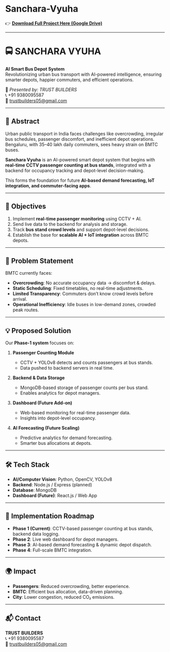 # Sanchara-Vyuha
👉 [**Download Full Project Here (Google Drive)**](https://drive.google.com/drive/folders/1yisIZo-W5jVOqBA7PNjWM1z5jdmCcul3?usp=sharing)  

---

# 🚍 SANCHARA VYUHA  
**AI Smart Bus Depot System**  
Revolutionizing urban bus transport with AI-powered intelligence, ensuring smarter depots, happier commuters, and efficient operations.  

📌 *Presented by: TRUST BUILDERS*  
📞 +91 9380095587  
📧 trustbuilders05@gmail.com  

---

## 📖 Abstract  
Urban public transport in India faces challenges like overcrowding, irregular bus schedules, passenger discomfort, and inefficient depot operations. Bengaluru, with 35–40 lakh daily commuters, sees heavy strain on BMTC buses.  

**Sanchara Vyuha** is an AI-powered smart depot system that begins with **real-time CCTV passenger counting at bus stands**, integrated with a backend for occupancy tracking and depot-level decision-making.  

This forms the foundation for future **AI-based demand forecasting, IoT integration, and commuter-facing apps**.  

---

## 🎯 Objectives  
1. Implement **real-time passenger monitoring** using CCTV + AI.  
2. Send live data to the backend for analysis and storage.  
3. Track **bus stand crowd levels** and support depot-level decisions.  
4. Establish the base for **scalable AI + IoT integration** across BMTC depots.  

---

## 🚩 Problem Statement  
BMTC currently faces:  
- **Overcrowding**: No accurate occupancy data → discomfort & delays.  
- **Static Scheduling**: Fixed timetables, no real-time adjustments.  
- **Limited Transparency**: Commuters don’t know crowd levels before arrival.  
- **Operational Inefficiency**: Idle buses in low-demand zones, crowded peak routes.  

---

## 💡 Proposed Solution  
Our **Phase-1 system** focuses on:  

1. **Passenger Counting Module**  
   - CCTV + YOLOv8 detects and counts passengers at bus stands.  
   - Data pushed to backend servers in real time.  

2. **Backend & Data Storage**  
   - MongoDB-based storage of passenger counts per bus stand.  
   - Enables analytics for depot managers.  

3. **Dashboard (Future Add-on)**  
   - Web-based monitoring for real-time passenger data.  
   - Insights into depot-level occupancy.  

4. **AI Forecasting (Future Scaling)**  
   - Predictive analytics for demand forecasting.  
   - Smarter bus allocations at depots.  

---

## 🛠 Tech Stack  
- **AI/Computer Vision**: Python, OpenCV, YOLOv8  
- **Backend**: Node.js / Express (planned)  
- **Database**: MongoDB  
- **Dashboard (Future)**: React.js / Web App  

---

## 🚀 Implementation Roadmap  
- **Phase 1 (Current)**: CCTV-based passenger counting at bus stands, backend data logging.  
- **Phase 2**: Live web dashboard for depot managers.  
- **Phase 3**: AI-based demand forecasting & dynamic depot dispatch.  
- **Phase 4**: Full-scale BMTC integration.  

---

## 🌍 Impact  
- **Passengers**: Reduced overcrowding, better experience.  
- **BMTC**: Efficient bus allocation, data-driven planning.  
- **City**: Lower congestion, reduced CO₂ emissions.  

---

## 📬 Contact  
**TRUST BUILDERS**  
📞 +91 9380095587  
📧 trustbuilders05@gmail.com  
